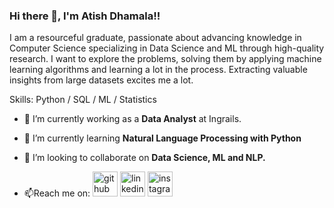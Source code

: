 ### Hi there 👋, I'm Atish Dhamala!!
I am a resourceful graduate, passionate about advancing knowledge in Computer Science specializing in Data Science and ML through high-quality research. I want to explore the problems, solving them by applying machine learning algorithms and learning a lot in the process. Extracting valuable insights from large datasets excites me a lot. 

Skills:  Python / SQL / ML / Statistics
- 🔭 I’m currently working as a **Data Analyst** at Ingrails.
- 🌱 I’m currently learning **Natural Language Processing with Python** 
- 👯 I’m looking to collaborate on **Data Science, ML and NLP.** 

- 📫Reach me on: 
[<img src='https://cdn.jsdelivr.net/npm/simple-icons@3.0.1/icons/github.svg' alt='github' height='40'>](https://github.com/Adh101)  [<img src='https://cdn.jsdelivr.net/npm/simple-icons@3.0.1/icons/linkedin.svg' alt='linkedin' height='40'>](https://www.linkedin.com/in/AtishDhamala/)  [<img src='https://cdn.jsdelivr.net/npm/simple-icons@3.0.1/icons/instagram.svg' alt='instagram' height='40'>](https://www.instagram.com/_a_dh_/)  



<!--
**Adh101/Adh101** is a ✨ _special_ ✨ repository because its `README.md` (this file) appears on your GitHub profile.

Here are some ideas to get you started:

- 🔭 I’m currently working on ...
- 🌱 I’m currently learning ...
- 👯 I’m looking to collaborate on ...
- 🤔 I’m looking for help with ...
- 💬 Ask me about ...
- 📫 How to reach me: ...
- 😄 Pronouns: ...
- ⚡ Fun fact: ...
-->
